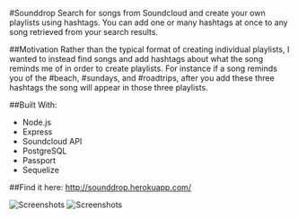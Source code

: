 #Sounddrop 
Search for songs from Soundcloud and create your own playlists using hashtags. You can add one or many hashtags at once to any song retrieved from your search results. 

##Motivation
Rather than the typical format of creating individual playlists, I wanted to instead find songs and add hashtags about what the song reminds me of in order to create playlists. For instance if a song reminds you of the #beach, #sundays, and #roadtrips, after you add these three hashtags the song will appear in those three playlists. 
		
##Built With:
* Node.js
* Express
* Soundcloud API
* PostgreSQL
* Passport
* Sequelize

##Find it here:
http://sounddrop.herokuapp.com/

![Screenshots](https://raw.github.com/kahny/soundcloud-playlists-as-tags/master/markdown_images/sounddrop.png)
![Screenshots](https://raw.github.com/kahny/soundcloud-playlists-as-tags/master/markdown_images/sounddrop-tag.png)
